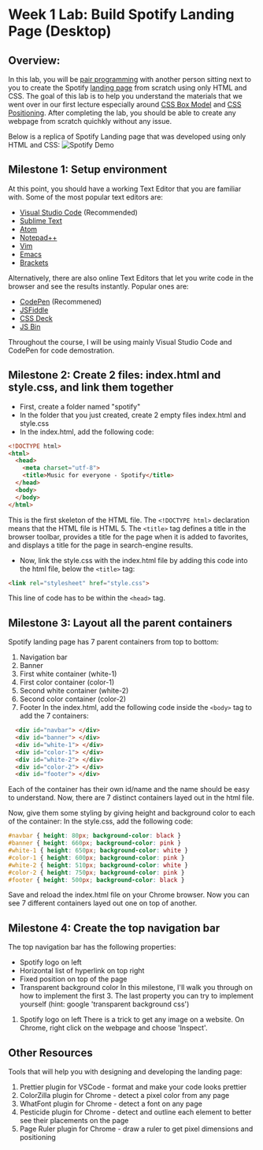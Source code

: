 # Week 1 Lab: Build Spotify Landing Page (Desktop)

## Overview: 
In this lab, you will be [pair programming](https://en.wikipedia.org/wiki/Pair_programming) with another person sitting next to you to create the Spotify [landing page](https://www.spotify.com/vn-en/) from scratch using only HTML and CSS. The goal of this lab is to help you understand the materials that we went over in our first lecture especially around [CSS Box Model](https://www.w3schools.com/css/css_boxmodel.asp) and [CSS Positioning](https://css-tricks.com/almanac/properties/p/position/). After completing the lab, you should be able to create any webpage from scratch quichkly without any issue.

Below is a replica of Spotify Landing page that was developed using only HTML and CSS:
<img src='https://i.imgur.com/Y0Wub3u.gif' alt='Spotify Demo' />

## Milestone 1: Setup environment
At this point, you should have a working Text Editor that you are familiar with. Some of the most popular text editors are: 
* [Visual Studio Code](https://code.visualstudio.com/download) (Recommended)
* [Sublime Text](https://www.sublimetext.com/3)
* [Atom](https://atom.io/)
* [Notepad++](https://notepad-plus-plus.org/download/v7.5.6.html)
* [Vim](https://www.vim.org/download.php)
* [Emacs](https://www.gnu.org/software/emacs/)
* [Brackets](http://brackets.io/)

Alternatively, there are also online Text Editors that let you write code in the browser and see the results instantly. Popular ones are:
* [CodePen](https://codepen.io/) (Recommened)
* [JSFiddle](https://jsfiddle.net/)
* [CSS Deck](http://cssdeck.com/)
* [JS Bin](http://jsbin.com/)

Throughout the course, I will be using mainly Visual Studio Code and CodePen for code demostration.

## Milestone 2: Create 2 files: index.html and style.css, and link them together
* First, create a folder named "spotify"
* In the folder that you just created, create 2 empty files index.html and style.css 
* In the index.html, add the following code: 
```html
<!DOCTYPE html>
<html>
  <head>
    <meta charset="utf-8">
    <title>Music for everyone - Spotify</title>
  </head>
  <body>
  </body>
</html>
```
This is the first skeleton of the HTML file. The `<!DOCTYPE html>` declaration means that the HTML file is HTML 5. The `<title>` tag defines a title in the browser toolbar, provides a title for the page when it is added to favorites, and displays a title for the page in search-engine results.
* Now, link the style.css with the index.html file by adding this code into the html file, below the `<title>` tag:
```html
<link rel="stylesheet" href="style.css">
```
This line of code has to be within the `<head>` tag.

## Milestone 3: Layout all the parent containers
Spotify landing page has 7 parent containers from top to bottom:
1. Navigation bar
2. Banner
3. First white container (white-1)
4. First color container (color-1)
5. Second white container (white-2)
6. Second color container (color-2)
7. Footer
In the index.html, add the following code inside the `<body>` tag to add the 7 containers:
```html
  <div id="navbar"> </div>
  <div id="banner"> </div>
  <div id="white-1"> </div>
  <div id="color-1"> </div>
  <div id="white-2"> </div>
  <div id="color-2"> </div>
  <div id="footer"> </div>
```
Each of the container has their own id/name and the name should be easy to understand.
Now, there are 7 distinct containers layed out in the html file. 

Now, give them some styling by giving height and background color to each of the container:
In the style.css, add the following code:
```css
#navbar { height: 80px; background-color: black }
#banner { height: 660px; background-color: pink }
#white-1 { height: 650px; background-color: white }
#color-1 { height: 600px; background-color: pink }
#white-2 { height: 510px; background-color: white }
#color-2 { height: 750px; background-color: pink }
#footer { height: 500px; background-color: black }
```

Save and reload the index.html file on your Chrome browser. Now you can see 7 different containers layed out one on top of another.

## Milestone 4: Create the top navigation bar
The top navigation bar has the following properties: 
* Spotify logo on left
* Horizontal list of hyperlink on top right
* Fixed position on top of the page
* Transparent background color
In this milestone, I'll walk you through on how to implement the first 3. The last property you can try to implement yourself (hint: google 'transparent background css')
1. Spotify logo on left
There is a trick to get any image on a website. On Chrome, right click on the webpage and choose 'Inspect'. 

## Other Resources
Tools that will help you with designing and developing the landing page:
1. Prettier plugin for VSCode - format and make your code looks prettier
2. ColorZilla plugin for Chrome - detect a pixel color from any page
3. WhatFont plugin for Chrome - detect a font on any page
4. Pesticide plugin for Chrome - detect and outline each element to better see their placements on the page
5. Page Ruler plugin for Chrome - draw a ruler to get pixel dimensions and positioning